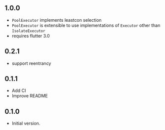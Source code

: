 ## 1.0.0

- `PoolExecutor` implements leastcon selection
- `PoolExecutor` is extensible to use implementations of `Executor` other than `IsolateExecutor`
- requires flutter 3.0

## 0.2.1

- support reentrancy

## 0.1.1

- Add CI
- Improve README

## 0.1.0

- Initial version.
